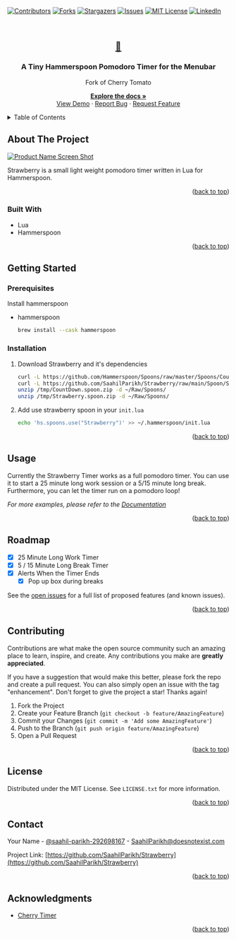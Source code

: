 <div id="top"></div>
<!--
*** Thanks for checking out the Best-README-Template. If you have a suggestion
*** that would make this better, please fork the repo and create a pull request
*** or simply open an issue with the tag "enhancement".
*** Don't forget to give the project a star!
*** Thanks again! Now go create something AMAZING! :D
-->



<!-- PROJECT SHIELDS -->
<!--
*** I'm using markdown "reference style" links for readability.
*** Reference links are enclosed in brackets [ ] instead of parentheses ( ).
*** See the bottom of this document for the declaration of the reference variables
*** for contributors-url, forks-url, etc. This is an optional, concise syntax you may use.
*** https://www.markdownguide.org/basic-syntax/#reference-style-links
-->
[![Contributors][contributors-shield]][contributors-url]
[![Forks][forks-shield]][forks-url]
[![Stargazers][stars-shield]][stars-url]
[![Issues][issues-shield]][issues-url]
[![MIT License][license-shield]][license-url]
[![LinkedIn][linkedin-shield]][linkedin-url]



<!-- PROJECT LOGO -->
<br />
<div align="center">
  <a href="https://github.com/SaahilParikh/Strawberry">
    <h2>🍓</h2>
  </a>

<h3 align="center">A Tiny Hammerspoon Pomodoro Timer for the Menubar</h3>
<p align="center">Fork of Cherry Tomato</p>

  <p align="center">
    <a href="https://github.com/SaahilParikh/Strawberry"><strong>Explore the docs »</strong></a>
    <br />
    <a href="https://github.com/SaahilParikh/Strawberry">View Demo</a>
    ·
    <a href="https://github.com/SaahilParikh/Strawberry/issues">Report Bug</a>
    ·
    <a href="https://github.com/SaahilParikh/Strawberry/issues">Request Feature</a>
  </p>
</div>



<!-- TABLE OF CONTENTS -->
<details>
  <summary>Table of Contents</summary>
  <ol>
    <li>
      <a href="#about-the-project">About The Project</a>
      <ul>
        <li><a href="#built-with">Built With</a></li>
      </ul>
    </li>
    <li>
      <a href="#getting-started">Getting Started</a>
      <ul>
        <li><a href="#prerequisites">Prerequisites</a></li>
        <li><a href="#installation">Installation</a></li>
      </ul>
    </li>
    <li><a href="#usage">Usage</a></li>
    <li><a href="#roadmap">Roadmap</a></li>
    <li><a href="#contributing">Contributing</a></li>
    <li><a href="#license">License</a></li>
    <li><a href="#contact">Contact</a></li>
    <li><a href="#acknowledgments">Acknowledgments</a></li>
  </ol>
</details>



<!-- ABOUT THE PROJECT -->
## About The Project

[![Product Name Screen Shot][product-screenshot]](https://example.com)

Strawberry is a small light weight pomodoro timer written in Lua for Hammerspoon.

<p align="right">(<a href="#top">back to top</a>)</p>



### Built With

* Lua
* Hammerspoon

<p align="right">(<a href="#top">back to top</a>)</p>



<!-- GETTING STARTED -->
## Getting Started

### Prerequisites

Install hammerspoon
* hammerspoon
  ```sh
  brew install --cask hammerspoon
  ```

### Installation

1. Download Strawberry and it's dependencies
   ```sh
   curl -L https://github.com/Hammerspoon/Spoons/raw/master/Spoons/CountDown.spoon.zip > /tmp/CountDown.spoon.zip
   curl -L https://github.com/SaahilParikh/Strawberry/raw/main/Spoon/Strawberry.spoon.zip > /tmp/Strawberry.spoon.zip
   unzip /tmp/CountDown.spoon.zip -d ~/Raw/Spoons/
   unzip /tmp/Strawberry.spoon.zip -d ~/Raw/Spoons/
   ```
2. Add use strawberry spoon in your ```init.lua```
   ```sh
   echo 'hs.spoons.use("Strawberry")' >> ~/.hammerspoon/init.lua
   ```

<p align="right">(<a href="#top">back to top</a>)</p>



<!-- USAGE EXAMPLES -->
## Usage

Currently the Strawberry Timer works as a full pomodoro timer. You can use it to start a 25 minute long work session or a 5/15 minute long break. Furthermore, you can let the timer run on a pomodoro loop!

_For more examples, please refer to the [Documentation](https://example.com)_

<p align="right">(<a href="#top">back to top</a>)</p>



<!-- ROADMAP -->
## Roadmap

- [X] 25 Minute Long Work Timer
- [X] 5 / 15 Minute Long Break Timer
- [X] Alerts When the Timer Ends
    - [X] Pop up box during breaks

See the [open issues](https://github.com/SaahilParikh/Strawberry/issues) for a full list of proposed features (and known issues).

<p align="right">(<a href="#top">back to top</a>)</p>



<!-- CONTRIBUTING -->
## Contributing

Contributions are what make the open source community such an amazing place to learn, inspire, and create. Any contributions you make are **greatly appreciated**.

If you have a suggestion that would make this better, please fork the repo and create a pull request. You can also simply open an issue with the tag "enhancement".
Don't forget to give the project a star! Thanks again!

1. Fork the Project
2. Create your Feature Branch (`git checkout -b feature/AmazingFeature`)
3. Commit your Changes (`git commit -m 'Add some AmazingFeature'`)
4. Push to the Branch (`git push origin feature/AmazingFeature`)
5. Open a Pull Request

<p align="right">(<a href="#top">back to top</a>)</p>



<!-- LICENSE -->
## License

Distributed under the MIT License. See `LICENSE.txt` for more information.

<p align="right">(<a href="#top">back to top</a>)</p>



<!-- CONTACT -->
## Contact

Your Name - [@saahil-parikh-292698167](https://twitter.com/saahil-parikh-292698167) - SaahilParikh@doesnotexist.com

Project Link: [https://github.com/SaahilParikh/Strawberry](https://github.com/SaahilParikh/Strawberry)

<p align="right">(<a href="#top">back to top</a>)</p>



<!-- ACKNOWLEDGMENTS -->
## Acknowledgments

* [Cherry Timer](http://www.hammerspoon.org/Spoons/Cherry.html)

<p align="right">(<a href="#top">back to top</a>)</p>



<!-- MARKDOWN LINKS & IMAGES -->
<!-- https://www.markdownguide.org/basic-syntax/#reference-style-links -->
[contributors-shield]: https://img.shields.io/github/contributors/SaahilParikh/Strawberry.svg?style=for-the-badge
[contributors-url]: https://github.com/SaahilParikh/Strawberry/graphs/contributors
[forks-shield]: https://img.shields.io/github/forks/SaahilParikh/Strawberry.svg?style=for-the-badge
[forks-url]: https://github.com/SaahilParikh/Strawberry/network/members
[stars-shield]: https://img.shields.io/github/stars/SaahilParikh/Strawberry.svg?style=for-the-badge
[stars-url]: https://github.com/SaahilParikh/Strawberry/stargazers
[issues-shield]: https://img.shields.io/github/issues/SaahilParikh/Strawberry.svg?style=for-the-badge
[issues-url]: https://github.com/SaahilParikh/Strawberry/issues
[license-shield]: https://img.shields.io/github/license/SaahilParikh/Strawberry.svg?style=for-the-badge
[license-url]: https://github.com/SaahilParikh/Strawberry/blob/master/LICENSE.txt
[linkedin-shield]: https://img.shields.io/badge/-LinkedIn-black.svg?style=for-the-badge&logo=linkedin&colorB=555
[linkedin-url]: https://www.linkedin.com/in/saahil-parikh-292698167
[product-screenshot]: https://cdn.pixabay.com/photo/2016/11/22/22/04/word-1850826_640.png
[Next.js]: https://img.shields.io/badge/next.js-000000?style=for-the-badge&logo=nextdotjs&logoColor=white
[Next-url]: https://www.lua.org
[React.js]: https://img.shields.io/badge/lua-20232A?style=for-the-badge&logo=react&logoColor=61DAFB
[React-url]: https://reactjs.org/
[Vue.js]: https://img.shields.io/badge/Vue.js-35495E?style=for-the-badge&logo=vuedotjs&logoColor=4FC08D
[Vue-url]: https://vuejs.org/
[Angular.io]: https://img.shields.io/badge/Angular-DD0031?style=for-the-badge&logo=angular&logoColor=white
[Angular-url]: https://angular.io/
[Svelte.dev]: https://img.shields.io/badge/Svelte-4A4A55?style=for-the-badge&logo=svelte&logoColor=FF3E00
[Svelte-url]: https://svelte.dev/
[Laravel.com]: https://img.shields.io/badge/Laravel-FF2D20?style=for-the-badge&logo=laravel&logoColor=white
[Laravel-url]: https://laravel.com
[Bootstrap.com]: https://img.shields.io/badge/Bootstrap-563D7C?style=for-the-badge&logo=bootstrap&logoColor=white
[Bootstrap-url]: https://getbootstrap.com
[JQuery.com]: https://img.shields.io/badge/jQuery-0769AD?style=for-the-badge&logo=jquery&logoColor=white
